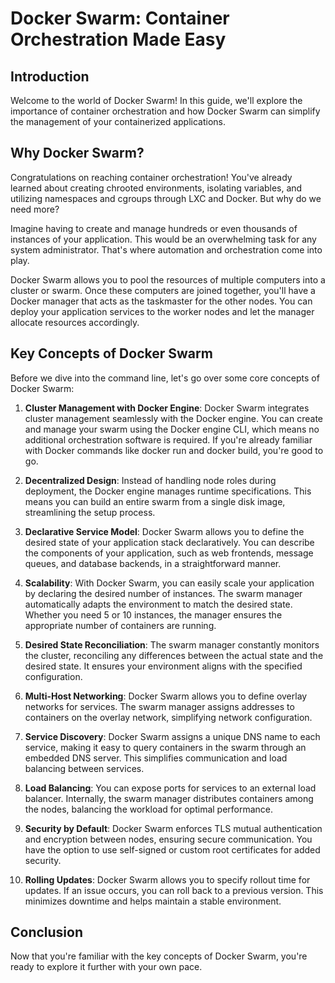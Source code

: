 # Docker Swarm: Container Orchestration Made Easy

## Introduction
Welcome to the world of Docker Swarm! In this guide, we'll explore the importance of container orchestration and how Docker Swarm can simplify the management of your containerized applications.

## Why Docker Swarm?
Congratulations on reaching container orchestration! You've already learned about creating chrooted environments, isolating variables, and utilizing namespaces and cgroups through LXC and Docker. But why do we need more?

Imagine having to create and manage hundreds or even thousands of instances of your application. This would be an overwhelming task for any system administrator. That's where automation and orchestration come into play.

Docker Swarm allows you to pool the resources of multiple computers into a cluster or swarm. Once these computers are joined together, you'll have a Docker manager that acts as the taskmaster for the other nodes. You can deploy your application services to the worker nodes and let the manager allocate resources accordingly.

## Key Concepts of Docker Swarm
Before we dive into the command line, let's go over some core concepts of Docker Swarm:

1. **Cluster Management with Docker Engine**: Docker Swarm integrates cluster management seamlessly with the Docker engine. You can create and manage your swarm using the Docker engine CLI, which means no additional orchestration software is required. If you're already familiar with Docker commands like docker run and docker build, you're good to go.

2. **Decentralized Design**: Instead of handling node roles during deployment, the Docker engine manages runtime specifications. This means you can build an entire swarm from a single disk image, streamlining the setup process.

3. **Declarative Service Model**: Docker Swarm allows you to define the desired state of your application stack declaratively. You can describe the components of your application, such as web frontends, message queues, and database backends, in a straightforward manner.

4. **Scalability**: With Docker Swarm, you can easily scale your application by declaring the desired number of instances. The swarm manager automatically adapts the environment to match the desired state. Whether you need 5 or 10 instances, the manager ensures the appropriate number of containers are running.

5. **Desired State Reconciliation**: The swarm manager constantly monitors the cluster, reconciling any differences between the actual state and the desired state. It ensures your environment aligns with the specified configuration.

6. **Multi-Host Networking**: Docker Swarm allows you to define overlay networks for services. The swarm manager assigns addresses to containers on the overlay network, simplifying network configuration.

7. **Service Discovery**: Docker Swarm assigns a unique DNS name to each service, making it easy to query containers in the swarm through an embedded DNS server. This simplifies communication and load balancing between services.

8. **Load Balancing**: You can expose ports for services to an external load balancer. Internally, the swarm manager distributes containers among the nodes, balancing the workload for optimal performance.

9. **Security by Default**: Docker Swarm enforces TLS mutual authentication and encryption between nodes, ensuring secure communication. You have the option to use self-signed or custom root certificates for added security.

10. **Rolling Updates**: Docker Swarm allows you to specify rollout time for updates. If an issue occurs, you can roll back to a previous version. This minimizes downtime and helps maintain a stable environment.

## Conclusion
Now that you're familiar with the key concepts of Docker Swarm, you're ready to explore it further with your own pace.